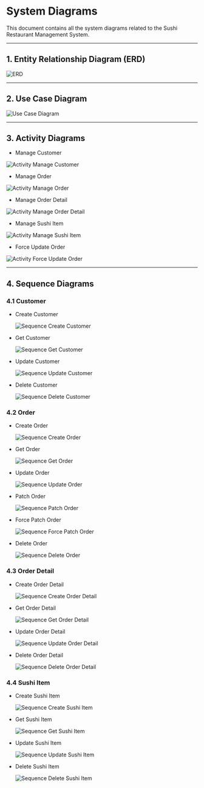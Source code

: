 # System Diagrams

This document contains all the system diagrams related to the Sushi Restaurant Management System.

---

## 1. Entity Relationship Diagram (ERD)
![ERD](/docs/diagrams/erd/erd.png)

---

## 2. Use Case Diagram
![Use Case Diagram](/docs/diagrams/use_case/use_case.png)

---

## 3. Activity Diagrams

- Manage Customer

![Activity Manage Customer](/docs/diagrams/activity/manage_customer.png)

- Manage Order

![Activity Manage Order](/docs/diagrams/activity/manage_order.png)

- Manage Order Detail

![Activity Manage Order Detail](/docs/diagrams/activity/manage_order_detail.png)

- Manage Sushi Item

![Activity Manage Sushi Item](/docs/diagrams/activity/manage_sushi_item.png)

- Force Update Order

![Activity Force Update Order](/docs/diagrams/activity/force_update_order.png)

---

## 4. Sequence Diagrams

### 4.1 Customer

- Create Customer  

  ![Sequence Create Customer](/docs/diagrams/sequence/customer/customer_create_customer.png)

- Get Customer  

  ![Sequence Get Customer](/docs/diagrams/sequence/customer/customer_get_customer.png)  

- Update Customer  

  ![Sequence Update Customer](/docs/diagrams/sequence/customer/customer_update_customer.png)  

- Delete Customer  

  ![Sequence Delete Customer](/docs/diagrams/sequence/customer/customer_delete_customer.png)  

### 4.2 Order

- Create Order  

  ![Sequence Create Order](/docs/diagrams/sequence/order/order_create_order.png) 
   
- Get Order  

  ![Sequence Get Order](/docs/diagrams/sequence/order/order_get_order.png) 

- Update Order  

  ![Sequence Update Order](/docs/diagrams/sequence/order/order_update_order.png)  

- Patch Order  

  ![Sequence Patch Order](/docs/diagrams/sequence/order/order_patch_order.png)  

- Force Patch Order  

  ![Sequence Force Patch Order](/docs/diagrams/sequence/order/order_force_patch_order.png)  

- Delete Order  

  ![Sequence Delete Order](/docs/diagrams/sequence/order/order_delete_order.png)  

### 4.3 Order Detail

- Create Order Detail  

  ![Sequence Create Order Detail](/docs/diagrams/sequence/order_detail/order_detail_create_order_detail.png) 

- Get Order Detail  

  ![Sequence Get Order Detail](/docs/diagrams/sequence/order_detail/order_detail_get_order_detail.png)  

- Update Order Detail  

  ![Sequence Update Order Detail](/docs/diagrams/sequence/order_detail/order_detail_update_order_detail.png)

- Delete Order Detail  

  ![Sequence Delete Order Detail](/docs/diagrams/sequence/order_detail/order_detail_delete_order_detail.png)  

### 4.4 Sushi Item

- Create Sushi Item  

  ![Sequence Create Sushi Item](/docs/diagrams/sequence/sushi_item/sushi_item_create_sushi_item.png)  

- Get Sushi Item  

  ![Sequence Get Sushi Item](/docs/diagrams/sequence/sushi_item/sushi_item_get_sushi_item.png)  

- Update Sushi Item  

  ![Sequence Update Sushi Item](/docs/diagrams/sequence/sushi_item/sushi_item_update_sushi_item.png)

- Delete Sushi Item  

  ![Sequence Delete Sushi Item](/docs/diagrams/sequence/sushi_item/sushi_item_delete_sushi_item.png)  
